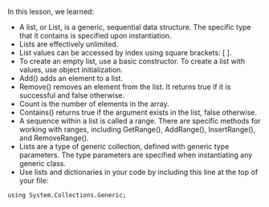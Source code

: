 In this lesson, we learned:

- A list, or List<T>, is a generic, sequential data structure. The specific type that it contains is specified upon instantiation.
- Lists are effectively unlimited.
- List values can be accessed by index using square brackets: [ ].
- To create an empty list, use a basic constructor. To create a list with values, use object initialization.
- Add() adds an element to a list.
- Remove() removes an element from the list. It returns true if it is successful and false otherwise.
- Count is the number of elements in the array.
- Contains() returns true if the argument exists in the list, false otherwise.
- A sequence within a list is called a range. There are specific methods for working with ranges, including GetRange(), AddRange(), InsertRange(), and RemoveRange().
- Lists are a type of generic collection, defined with generic type parameters. The type parameters are specified when instantiating any generic class.
- Use lists and dictionaries in your code by including this line at the top of your file:

```
using System.Collections.Generic;

```

